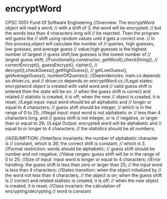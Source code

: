 # encryptWord
CPSC 5051-Fund Of Software Engineering
//Overview: The encryptWord object will read a word; 
//          with a shift of 3, the word will be encrypted; 
//          but the words less than 4 characters long will
//          be rejected. Then the program will guess the
//          shift using random values until it gets a correct one. 
//          In this process,object will calculate the number of
//          queries, high guesses, low guesses, and average guess 
//          value;high guesses is the highest number of largest
//          guess shift;low guesses is the lowest number of 
//          largest guess shift;
//Functionality:constructor, getWord(),checkString(),
//          correctEncrypt(), guessEncrypt(), cipher(),
//          decrypt(),checkGuess(),getHighGuess(), 
//          getLowGuess(), getAverageGuess(), numberOfQueries();
//Dependencies: main.cs depends on driver.cs, and 
//              driver.cs depends on encryptWord.cs
//Legal states: encryptword object is created with valid word and 
//          valid guess shift is entered then the state will be on.
//          when the guess shift is correct and related
//          statistic is created, it is off; when the new 
//          object is created, it is reset;
//Legal input: input word should be all alphabetic and 
//          longer or equal to 4 characters; 
//          guess shift should be integer,
//          which is in the range of 0 to 25;
//Illegal input: input word is not alphabetic or 
//          less than 4 characters long, and 
//          guess shift is not integer, or is 
//          negative, or larger than or equal to 26;
//Legal Output: encrypted word will be alphabetic and 
//          equal to or longer to 4 characters; 
//          the statistics should be all numbers; 


//ASSUMPTION:
//Interface invariants: the number of alphabetic character is 
//          constant, which is 26; the correct shift is constant,
//          which is 3. 
//Format restriction: words should be alphabetic;
//          guess shift should be number and not negative;
//Value ranges: guess shift will be in the range of 0 to 25;
//Size of input: input word is longer or equal to 4 characters;
//Error handling: the guess shift is less than zero or larger than 25;
//          the input word is less than 4 characters;
//States transition: when the object initialized by 
//          the word not less than 4 characters, 
//          the object is on; when the guess shift is 
//          correct and related statistic is created, it is off; 
//          when the new object is created, it is reset;
//Class invariant: the calculation of encrypting/decrypting 
//          word is constant
